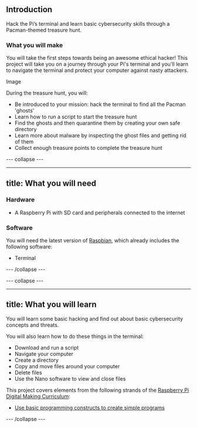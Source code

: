 ## Introduction

Hack the Pi’s terminal and learn basic cybersecurity skills through a Pacman-themed treasure hunt.

### What you will make

You will take the first steps towards being an awesome ethical hacker! This project will take you on a journey through your Pi's terminal and you'll learn to navigate the terminal and protect your computer against nasty attackers.

Image

During the treasure hunt, you will:
+ Be introduced to your mission: hack the terminal to find all the Pacman 'ghosts'
+ Learn how to run a script to start the treasure hunt
+ Find the ghosts and then quarantine them by creating your own safe directory
+ Learn more about malware by inspecting the ghost files and getting rid of them
+ Collect enough treasure points to complete the treasure hunt

--- collapse ---

---
title: What you will need
---

### Hardware

+ A Raspberry Pi with SD card and peripherals connected to the internet

### Software

You will need the latest version of [Raspbian](https://www.raspberrypi.org/downloads/), which already includes the following software:

+ Terminal

--- /collapse ---

--- collapse ---

---
title: What you will learn
---

You will learn some basic hacking and find out about basic cybersecurity concepts and threats.

You will also learn how to do these things in the terminal:
+ Download and run a script
+ Navigate your computer
+ Create a directory
+ Copy and move files around your computer
+ Delete files
+ Use the Nano software to view and close files

This project covers elements from the following strands of the [Raspberry Pi Digital Making Curriculum](https://www.raspberrypi.org/curriculum/):

- [Use basic programming constructs to create simple programs](https://www.raspberrypi.org/curriculum/programming/creator/)

--- /collapse ---
